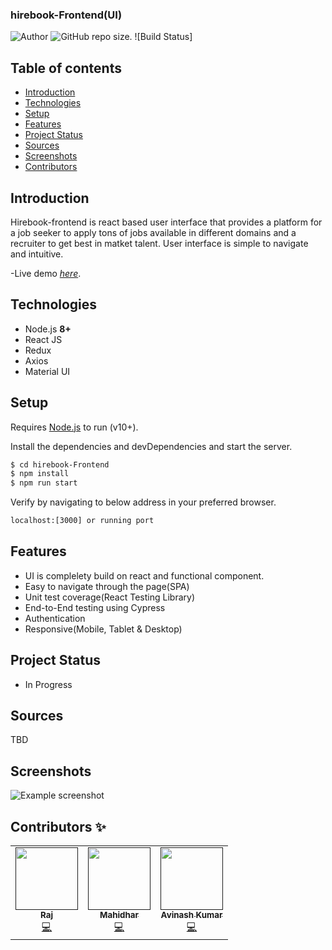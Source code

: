 ### hirebook-Frontend(UI)

![Author](https://img.shields.io/badge/author-@n4alpha-blue.svg) ![GitHub repo size](https://img.shields.io/github/repo-size/avijsdev/mern-app). ![Build Status]

## Table of contents
* [Introduction](#intro)
* [Technologies](#technologies)
* [Setup](#setup)
* [Features](#feature)
* [Project Status](#status)
* [Sources](#sources)
* [Screenshots](#screenshots)
* [Contributors](#contributors)

## Introduction
Hirebook-frontend is react based user interface that provides a platform for a job seeker to apply tons of jobs available in different domains and a recruiter to get best in matket talent. User interface is simple to navigate and intuitive.

-Live demo [_here_](https://www.example.com).

## Technologies
  - Node.js **8+**
  - React JS
  - Redux
  - Axios
  - Material UI

## Setup

Requires [Node.js](https://nodejs.org/) to run (v10+).

Install the dependencies and devDependencies and start the server.

```sh
$ cd hirebook-Frontend
$ npm install
$ npm run start
```

Verify by navigating to below address in your preferred browser.

```sh
localhost:[3000] or running port
```

## Features
  - UI is complelety build on react and functional component.
  - Easy to navigate through the page(SPA) 
  - Unit test coverage(React Testing Library)
  - End-to-End testing using Cypress
  - Authentication
  - Responsive(Mobile, Tablet & Desktop)

## Project Status
  - In Progress

## Sources
  TBD
  
## Screenshots
![Example screenshot](./img/screenshot.png)


## Contributors ✨

<table>
  <tr>
    <td align="center"><a href=""><img src="" width="100px;" alt=""/><br /><sub><b>Raj</b></sub></a><br /><a href="" title="Code">💻</a></td>
    <td align="center"><a href=""><img src="" width="100px;" alt=""/><br /><sub><b>Mahidhar</b></sub></a><br /><a href="" title="Code">💻</a></td>
    <td align="center"><a href=""><img src="" width="100px;" alt=""/><br /><sub><b>Avinash Kumar</b></sub></a><br /><a href="" title="Code">💻</a></td>
  </tr>
</table>
